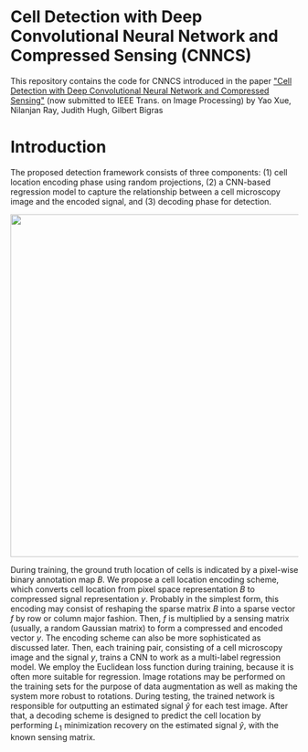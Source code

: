 # Cell Detection with Deep Convolutional Neural Network and Compressed Sensing (CNNCS)
This repository contains the code for CNNCS introduced in the paper <a href="https://arxiv.org/abs/1708.03307">"Cell Detection with Deep Convolutional Neural Network and Compressed Sensing"</a> (now submitted to IEEE Trans. on Image Processing) by Yao Xue, Nilanjan Ray, Judith Hugh, Gilbert Bigras

# Introduction
The proposed detection framework consists of three components: (1) cell location encoding phase using random projections, (2) a CNN-based regression model to capture the relationship between a cell microscopy image and the encoded signal, and (3) decoding phase for detection.

<img src="https://user-images.githubusercontent.com/31593901/30071781-52b3df92-9225-11e7-96f2-fc12ce68bbc0.jpg" width="600">

During training, the ground truth location of cells is indicated by a pixel-wise binary annotation map $B$. We propose a cell location encoding scheme, which converts cell location from pixel space representation $B$ to compressed signal representation $y$. Probably in the simplest form, this encoding may consist of reshaping the sparse matrix $B$ into a sparse vector $f$ by row or column major fashion. Then, $f$ is multiplied by a sensing matrix (usually, a random Gaussian matrix) to form a compressed and encoded vector $y$. The encoding scheme can also be more sophisticated as discussed later. Then, each training pair, consisting of a cell microscopy image and the signal $y$, trains a CNN to work as a multi-label regression model. We employ the Euclidean loss function during training, because it is often more suitable for regression. Image rotations may be performed on the training sets for the purpose of data augmentation as well as making the system more robust to rotations. During testing, the trained network is responsible for outputting an estimated signal $\hat{y}$ for each test image. After that, a decoding scheme is designed to predict the cell location by performing $L_1$ minimization recovery on the estimated signal $\hat{y}$, with the known sensing matrix.

